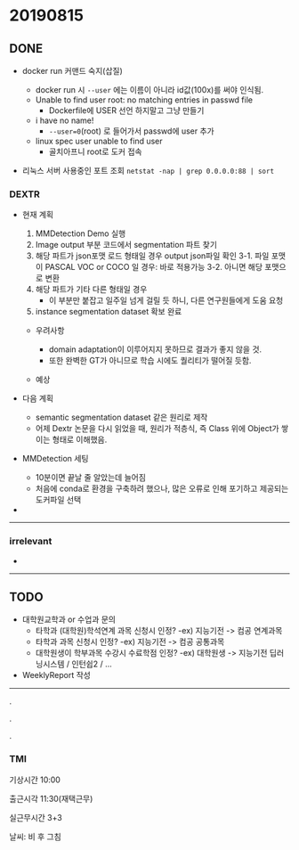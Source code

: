 # 20190815

## DONE
- docker run 커맨드 숙지(삽질)
    - docker run 시 `--user` 에는 이름이 아니라 id값(100x)를 써야 인식됨.    
    - Unable to find user root: no matching entries in passwd file
        - Dockerfile에 USER 선언 하지말고 그냥 만들기
    - i have no name!
        - `--user=0`(root) 로 들어가서 passwd에 user 추가
    - linux spec user unable to find user
        - 골치아프니 root로 도커 접속
        
- 리눅스 서버 사용중인 포트 조회 `netstat -nap | grep 0.0.0.0:88 | sort `
### DEXTR
- 현재 계획
    1. MMDetection Demo 실행
    2. Image output 부분 코드에서 segmentation 파트 찾기
    3. 해당 파트가 json포맷 로드 형태일 경우 output json파일 확인
        3-1. 파일 포맷이 PASCAL VOC or COCO 일 경우: 바로 적용가능
        3-2. 아니면 해당 포맷으로 변환
    4. 해당 파트가 기타 다른 형태일 경우
        - 이 부분만 붙잡고 일주일 넘게 걸릴 듯 하니, 다른 연구원들에게 도움 요청
    5. instance segmentation dataset 확보 완료
    
    - 우려사항
        - domain adaptation이 이루어지지 못하므로 결과가 좋지 않을 것.
        - 또한 완벽한 GT가 아니므로 학습 시에도 퀄리티가 떨어질 듯함.
    
    - 예상 
    
- 다음 계획
    - semantic segmentation dataset 같은 원리로 제작
    - 어제 Dextr 논문을 다시 읽었을 때, 원리가 적층식, 즉 Class 위에 Object가 쌓이는 형태로 이해했음.
- MMDetection 세팅
    - 10분이면 끝날 줄 알았는데 늘어짐
    - 처음에 conda로 환경을 구축하려 했으나, 많은 오류로 인해 포기하고 제공되는 도커파일 선택
-
---
### irrelevant
-
---
## TODO
- 대학원교학과 or 수업과 문의
    - 타학과 (대학원)학석연계 과목 신청시 인정?
        -ex) 지능기전 -> 컴공 연계과목
    - 타학과 과목 신청시 인정?
        -ex) 지능기전 -> 컴공 공통과목
    - 대학원생이 학부과목 수강시 수료학점 인정?
        -ex) 대학원생 -> 지능기전 딥러닝시스템 / 인턴쉽2 / ...
- WeeklyReport 작성
---
.

.

.

### TMI
기상시간 10:00

출근시각 11:30(재택근무)

실근무시간 3+3

날씨: 비 후 그침